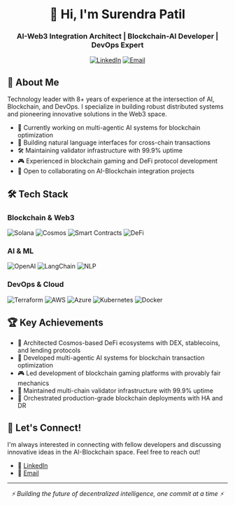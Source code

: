 <div align="center">
  <h1>👋 Hi, I'm Surendra Patil</h1>
  <h3>AI-Web3 Integration Architect | Blockchain-AI Developer | DevOps Expert</h3>
</div>

<p align="center">
  <a href="https://www.linkedin.com/in/surendrapatil1"><img src="https://img.shields.io/badge/LinkedIn-Connect-blue?style=for-the-badge&logo=linkedin" alt="LinkedIn"></a>
  <a href="mailto:meetsurendrapatil@gmail.com"><img src="https://img.shields.io/badge/Email-Contact-red?style=for-the-badge&logo=gmail" alt="Email"></a>
</p>

## 🚀 About Me

Technology leader with 8+ years of experience at the intersection of AI, Blockchain, and DevOps. I specialize in building robust distributed systems and pioneering innovative solutions in the Web3 space.

- 🔭 Currently working on multi-agentic AI systems for blockchain optimization
- 🌱 Building natural language interfaces for cross-chain transactions
- 🛠️ Maintaining validator infrastructure with 99.9% uptime
- 🎮 Experienced in blockchain gaming and DeFi protocol development
- 🤝 Open to collaborating on AI-Blockchain integration projects

## 🛠️ Tech Stack

### Blockchain & Web3
![Solana](https://img.shields.io/badge/Solana-black?style=flat-square&logo=solana)
![Cosmos](https://img.shields.io/badge/Cosmos-black?style=flat-square&logo=cosmos)
![Smart Contracts](https://img.shields.io/badge/Smart_Contracts-black?style=flat-square&logo=ethereum)
![DeFi](https://img.shields.io/badge/DeFi-black?style=flat-square&logo=bitcoin)

### AI & ML
![OpenAI](https://img.shields.io/badge/OpenAI-black?style=flat-square&logo=openai)
![LangChain](https://img.shields.io/badge/LangChain-black?style=flat-square)
![NLP](https://img.shields.io/badge/NLP-black?style=flat-square)

### DevOps & Cloud
![Terraform](https://img.shields.io/badge/Terraform-black?style=flat-square&logo=terraform)
![AWS](https://img.shields.io/badge/AWS-black?style=flat-square&logo=amazon-aws)
![Azure](https://img.shields.io/badge/Azure-black?style=flat-square&logo=microsoft-azure)
![Kubernetes](https://img.shields.io/badge/Kubernetes-black?style=flat-square&logo=kubernetes)
![Docker](https://img.shields.io/badge/Docker-black?style=flat-square&logo=docker)

## 🏆 Key Achievements

- 🎯 Architected Cosmos-based DeFi ecosystems with DEX, stablecoins, and lending protocols
- 🤖 Developed multi-agentic AI systems for blockchain transaction optimization
- 🎮 Led development of blockchain gaming platforms with provably fair mechanics
- 🔧 Maintained multi-chain validator infrastructure with 99.9% uptime
- 🚀 Orchestrated production-grade blockchain deployments with HA and DR

## 🤝 Let's Connect!

I'm always interested in connecting with fellow developers and discussing innovative ideas in the AI-Blockchain space. Feel free to reach out!

- 💼 [LinkedIn](https://www.linkedin.com/in/surendrapatil1)
- 📧 [Email](mailto:meetsurendrapatil@gmail.com)

---

<div align="center">
  <i>⚡ Building the future of decentralized intelligence, one commit at a time ⚡</i>
</div> 
